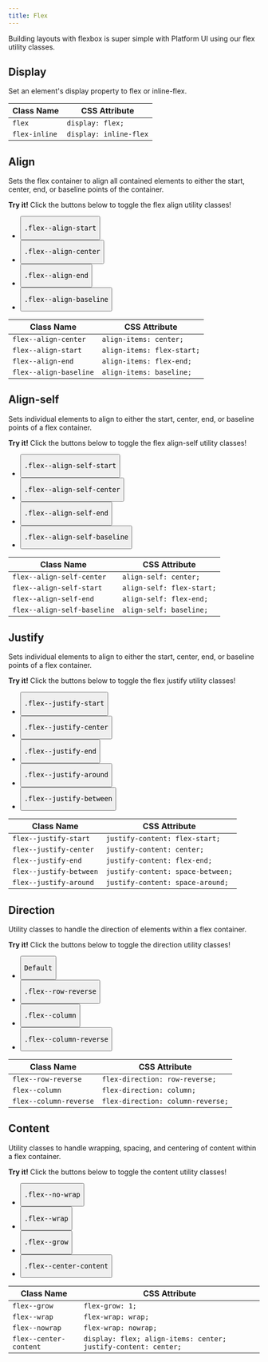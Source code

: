 ```yaml
---
title: Flex
---
```

Building layouts with flexbox is super simple with Platform UI using our flex utility classes.
## Display
Set an element's display property to flex or inline-flex.

<table class="table mb-4">
  <thead>
    <tr>
      <th>Class Name</th>
      <th>CSS Attribute</th>
    </tr>
  </thead>
  <tbody>
    <tr>
      <td data-label="Class Name"><code>flex</code></td>
      <td data-label="CSS Attribute"><code>display: flex;</code></td>
    </tr>
    <tr>
      <td data-label="Class Name"><code>flex-inline</code></td>
      <td data-label="CSS Attribute"><code>display: inline-flex</code></td>
    </tr>
  </tbody>
</table>

## Align
Sets the flex container to align all contained elements to either the start, center, end, or baseline points of the container.

<div class="linear-gradient inverted px-4 py-3 mt-4 block-container" 
      data-callout-header="tables tip" 
      data-callout-radius="0 3rem 0 3rem"
      data-gradient-direction="30deg"
      data-gradient-start="midnightblue 20%, purple 40%"
      data-gradient-stop="indigo"
      data-gradient-fallback="indigo">
  <i class="pi-rocket mr-1"></i>
  <strong class="mr-1">Try it!</strong> 
  Click the buttons below to toggle the flex align utility classes!
</div>

<div class="visualizer block-container p-3 py-4 border border--color-lighter border--width-5 tablet-up-2 mb-4">
  <div class="actions block h-10">
    <ul class="list">
      <li>
        <button class="button button--purple" data-class="flex--align-start">
          <pre>.flex--align-start</pre>
        </button>
      </li>
      <li>
        <button class="button button--purple" data-class="flex--align-center">
          <pre>.flex--align-center</pre>
        </button>
      </li>
      <li>
        <button class="button button--purple" data-class="flex--align-end">
          <pre>.flex--align-end</pre>
        </button>
      </li>
      <li>
        <button class="button button--purple" data-childclass="flex--align-baseline">
          <pre>.flex--align-baseline</pre>
        </button>
      </li>
    </ul>
  </div>
  <div class="results block background--dark p-2">
    <div class="example" data-defaults="flex vh-25">
      <div class="example-element border border--color-white background--light-purple"></div>
    </div>
  </div>
</div>

<table class="table mb-4">
  <thead>
    <tr>
      <th>Class Name</th>
      <th>CSS Attribute</th>
    </tr>
  </thead>
  <tbody>
    <tr>
      <td data-label="Class Name"><code>flex--align-center</code></td>
      <td data-label="CSS Attribute"><code>align-items: center;</code></td>
    </tr>
    <tr>
      <td data-label="Class Name"><code>flex--align-start</code></td>
      <td data-label="CSS Attribute"><code>align-items: flex-start;</code></td>
    </tr>
    <tr>
      <td data-label="Class Name"><code>flex--align-end</code></td>
      <td data-label="CSS Attribute"><code>align-items: flex-end;</code></td>
    </tr>
    <tr>
      <td data-label="Class Name"><code>flex--align-baseline</code></td>
      <td data-label="CSS Attribute"><code>align-items: baseline;</code></td>
    </tr>
  </tbody>
</table>

## Align-self
Sets individual elements to align to either the start, center, end, or baseline points of a flex container.

<div class="linear-gradient inverted px-4 py-3 mt-4 block-container" 
      data-callout-header="tables tip" 
      data-callout-radius="0 3rem 0 3rem"
      data-gradient-direction="30deg"
      data-gradient-start="midnightblue 20%, purple 40%"
      data-gradient-stop="indigo"
      data-gradient-fallback="indigo">
  <i class="pi-rocket mr-1"></i>
  <strong class="mr-1">Try it!</strong> 
  Click the buttons below to toggle the flex align-self utility classes!
</div>

<div class="visualizer block-container p-3 py-4 border border--color-lighter border--width-5 tablet-up-2 mb-4">
  <div class="actions block h-10">
    <ul class="list">
      <li class="mr-2 mb-2">
        <button class="button button--purple" data-childclass="flex--align-self-start">
          <pre>.flex--align-self-start</pre>
        </button>
      </li>
      <li class="mr-2 mb-2">
        <button class="button button--purple" data-childclass="flex--align-self-center">
          <pre>.flex--align-self-center</pre>
        </button>
      </li>
      <li class="mr-2 mb-2">
        <button class="button button--purple" data-childclass="flex--align-self-end">
          <pre>.flex--align-self-end</pre>
        </button>
      </li>
      <li class="mr-2 mb-2">
        <button class="button button--purple" data-childclass="flex--align-self-baseline">
          <pre>.flex--align-self-baseline</pre>
        </button>
      </li>
    </ul>
  </div>
  <div class="results block background--dark p-2">
    <div class="example" data-defaults="flex vh-25">
      <div class="example-element border border--color-white background--light-purple"></div>
    </div>
  </div>
</div>

<table class="table mb-4">
  <thead>
    <tr>
      <th>Class Name</th>
      <th>CSS Attribute</th>
    </tr>
  </thead>
  <tbody>
    <tr>
      <td data-label="Class Name"><code>flex--align-self-center</code></td>
      <td data-label="CSS Attribute"><code>align-self: center;</code></td>
    </tr>
    <tr>
      <td data-label="Class Name"><code>flex--align-self-start</code></td>
      <td data-label="CSS Attribute"><code>align-self: flex-start;</code></td>
    </tr>
    <tr>
      <td data-label="Class Name"><code>flex--align-self-end</code></td>
      <td data-label="CSS Attribute"><code>align-self: flex-end;</code></td>
    </tr>
    <tr>
      <td data-label="Class Name"><code>flex--align-self-baseline</code></td>
      <td data-label="CSS Attribute"><code>align-self: baseline;</code></td>
    </tr>
  </tbody>
</table>

## Justify
Sets individual elements to align to either the start, center, end, or baseline points of a flex container.

<div class="linear-gradient inverted px-4 py-3 mt-4 block-container" 
      data-callout-header="tables tip" 
      data-callout-radius="0 3rem 0 3rem"
      data-gradient-direction="30deg"
      data-gradient-start="midnightblue 20%, purple 40%"
      data-gradient-stop="indigo"
      data-gradient-fallback="indigo">
  <i class="pi-rocket mr-1"></i>
  <strong class="mr-1">Try it!</strong> 
  Click the buttons below to toggle the flex justify utility classes!
</div>

<div class="visualizer block-container p-3 py-4 border border--color-lighter border--width-5 tablet-up-2 mb-4">
  <div class="actions block h-10">
    <ul class="list">
      <li>
        <button class="button button--purple" data-children="3" data-class="flex--justify-start">
          <pre>.flex--justify-start</pre>
        </button>
      </li>
      <li>
        <button class="button button--purple" data-children="3" data-class="flex--justify-center">
          <pre>.flex--justify-center</pre>
        </button>
      </li>
      <li>
        <button class="button button--purple" data-children="3" data-class="flex--justify-end">
          <pre>.flex--justify-end</pre>
        </button>
      </li>
      <li>
        <button class="button button--purple" data-children="3" data-class="flex--justify-around">
          <pre>.flex--justify-around</pre>
        </button>
      </li>
      <li>
        <button class="button button--purple" data-children="3" data-class="flex--justify-between">
          <pre>.flex--justify-between</pre>
        </button>
      </li>
    </ul>
  </div>
  <div class="results block background--dark p-2">
    <div class="example" data-defaults="flex">
      <div class="example-element border border--color-white background--light-purple"></div>
      <div class="example-element border border--color-white background--light-purple"></div>
      <div class="example-element border border--color-white background--light-purple"></div>
    </div>
  </div>
</div>

<table class="table mb-4">
  <thead>
    <tr>
      <th>Class Name</th>
      <th>CSS Attribute</th>
    </tr>
  </thead>
  <tbody>
    <tr>
      <td data-label="Class Name"><code>flex--justify-start</code></td>
      <td data-label="CSS Attribute"><code>justify-content: flex-start;</code></td>
    </tr>
    <tr>
      <td data-label="Class Name"><code>flex--justify-center</code></td>
      <td data-label="CSS Attribute"><code>justify-content: center;</code></td>
    </tr>
    <tr>
      <td data-label="Class Name"><code>flex--justify-end</code></td>
      <td data-label="CSS Attribute"><code>justify-content: flex-end;</code></td>
    </tr>
    <tr>
      <td data-label="Class Name"><code>flex--justify-between</code></td>
      <td data-label="CSS Attribute"><code>justify-content: space-between;</code></td>
    </tr>
    <tr>
      <td data-label="Class Name"><code>flex--justify-around</code></td>
      <td data-label="CSS Attribute"><code>justify-content: space-around;</code></td>
    </tr>
  </tbody>
</table>

## Direction
Utility classes to handle the direction of elements within a flex container.

<div class="linear-gradient inverted px-4 py-3 mt-4 block-container" 
      data-callout-header="tables tip" 
      data-callout-radius="0 3rem 0 3rem"
      data-gradient-direction="30deg"
      data-gradient-start="midnightblue 20%, purple 40%"
      data-gradient-stop="indigo"
      data-gradient-fallback="indigo">
    <i class="pi-rocket mr-1"></i>
    <strong class="mr-1">Try it!</strong> 
    Click the buttons below to toggle the direction utility classes!
</div>
<div class="visualizer block-container p-3 py-4 border border--color-lighter border--width-5 tablet-up-2 mb-4">
  <div class="actions block h-10">
    <ul class="list">
      <li>
        <button class="button button--purple" data-children="3">
          <pre>Default</pre>
        </button>
      </li>
      <li>
        <button class="button button--purple" data-children="3" data-class="flex--row-reverse">
          <pre>.flex--row-reverse</pre>
        </button>
      </li>
      <li>
        <button class="button button--purple" data-children="3" data-class="flex--column">
          <pre>.flex--column</pre>
        </button>
      </li>
      <li>
        <button class="button button--purple" data-children="3" data-class="flex--column-reverse">
          <pre>.flex--column-reverse</pre>
        </button>
      </li>
    </ul>
  </div>
  <div class="results block background--dark p-2">
    <div class="example" data-defaults="flex vh-25">
      <div class="example-element border border--color-white background--light-purple"></div>
      <div class="example-element border border--color-white background--light-purple"></div>
      <div class="example-element border border--color-white background--light-purple"></div>
    </div>
  </div>
</div>

<table class="table mb-4">
  <thead>
    <tr>
      <th>Class Name</th>
      <th>CSS Attribute</th>
    </tr>
  </thead>
  <tbody>
    <tr>
      <td data-label="Class Name"><code>flex--row-reverse</code></td>
      <td data-label="CSS Attribute"><code>flex-direction: row-reverse;</code></td>
    </tr>
    <tr>
      <td data-label="Class Name"><code>flex--column</code></td>
      <td data-label="CSS Attribute"><code>flex-direction: column;</code></td>
    </tr>
    <tr>
      <td data-label="Class Name"><code>flex--column-reverse</code></td>
      <td data-label="CSS Attribute"><code>flex-direction: column-reverse;</code></td>
    </tr>
  </tbody>
</table>


## Content
Utility classes to handle wrapping, spacing, and centering of content within a flex container.

<div class="linear-gradient inverted px-4 py-3 mt-4 block-container" 
      data-callout-header="tables tip" 
      data-callout-radius="0 3rem 0 3rem"
      data-gradient-direction="30deg"
      data-gradient-start="midnightblue 20%, purple 40%"
      data-gradient-stop="indigo"
      data-gradient-fallback="indigo">
    <i class="pi-rocket mr-1"></i>
    <strong class="mr-1">Try it!</strong> 
    Click the buttons below to toggle the content utility classes!
</div>
<div class="visualizer block-container p-3 py-4 border border--color-lighter border--width-5 tablet-up-2 mb-4">
  <div class="actions block h-10">
    <ul class="list">
      <li>
        <button class="button button--purple " data-children="20" data-class="flex--nowrap">
          <pre>.flex--no-wrap</pre>
        </button>
      </li>
      <li>
        <button class="button button--purple " data-children="20" data-class="flex--wrap">
          <pre>.flex--wrap</pre>
        </button>
      </li>
      <li>
        <button class="button button--purple " data-children="3" data-childclass="flex--grow">
          <pre>.flex--grow</pre>
        </button>
      </li>
      <li>
        <button class="button button--purple " data-children="1" data-class="flex--center-content">
          <pre>.flex--center-content</pre>
        </button>
      </li>
    </ul>
  </div>
  <div class="results block background--dark p-2">
    <div class="example" data-defaults="flex h-100">
      <div class="example-element border border--color-white background--light-purple"></div>
      <div class="example-element border border--color-white background--light-purple"></div>
      <div class="example-element border border--color-white background--light-purple"></div>
      <div class="example-element border border--color-white background--light-purple"></div>
      <div class="example-element border border--color-white background--light-purple"></div>
      <div class="example-element border border--color-white background--light-purple"></div>
      <div class="example-element border border--color-white background--light-purple"></div>
      <div class="example-element border border--color-white background--light-purple"></div>
      <div class="example-element border border--color-white background--light-purple"></div>
      <div class="example-element border border--color-white background--light-purple"></div>
      <div class="example-element border border--color-white background--light-purple"></div>
      <div class="example-element border border--color-white background--light-purple"></div>
      <div class="example-element border border--color-white background--light-purple"></div>
      <div class="example-element border border--color-white background--light-purple"></div>
      <div class="example-element border border--color-white background--light-purple"></div>
      <div class="example-element border border--color-white background--light-purple"></div>
      <div class="example-element border border--color-white background--light-purple"></div>
      <div class="example-element border border--color-white background--light-purple"></div>
      <div class="example-element border border--color-white background--light-purple"></div>
      <div class="example-element border border--color-white background--light-purple"></div>
    </div>
  </div>
</div>

<table class="table mb-4">
  <thead>
    <tr>
      <th>Class Name</th>
      <th>CSS Attribute</th>
    </tr>
  </thead>
  <tbody>
    <tr>
      <td data-label="Class Name"><code>flex--grow</code></td>
      <td data-label="CSS Attribute"><code>flex-grow: 1;</code></td>
    </tr>
    <tr>
      <td data-label="Class Name"><code>flex--wrap</code></td>
      <td data-label="CSS Attribute"><code>flex-wrap: wrap;</code></td>
    </tr>
    <tr>
      <td data-label="Class Name"><code>flex--nowrap</code></td>
      <td data-label="CSS Attribute"><code>flex-wrap: nowrap;</code></td>
    </tr>
    <tr>
      <td data-label="Class Name"><code>flex--center-content</code></td>
      <td data-label="CSS Attribute"><code>display: flex; align-items: center; justify-content: center;</code></td>
    </tr>
  </tbody>
</table>